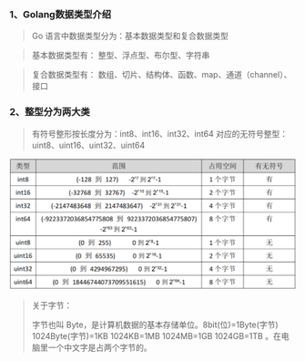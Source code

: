 ### 1、Golang数据类型介绍

> Go 语言中数据类型分为：基本数据类型和复合数据类型

> 基本数据类型有： 整型、浮点型、布尔型、字符串

> 复合数据类型有： 数组、切片、结构体、函数、map、通道（channel）、接口

### 2、整型分为两大类

> 有符号整形按长度分为：int8、int16、int32、int64 对应的无符号整型：uint8、uint16、uint32、uint64

![image-20240305125715968](assets/1.数字类型/image-20240305125715968.png)

> 关于字节：
>
> 字节也叫 Byte，是计算机数据的基本存储单位。8bit(位)=1Byte(字节) 1024Byte(字节)=1KB 1024KB=1MB 1024MB=1GB 1024GB=1TB 。在电脑里一个中文字是占两个字节的。

































